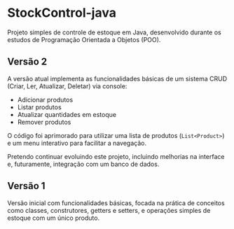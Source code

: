 # StockControl-java

Projeto simples de controle de estoque em Java, desenvolvido durante os estudos de Programação Orientada a Objetos (POO).



## Versão 2

A versão atual implementa as funcionalidades básicas de um sistema CRUD (Criar, Ler, Atualizar, Deletar) via console:

- Adicionar produtos
- Listar produtos
- Atualizar quantidades em estoque
- Remover produtos

O código foi aprimorado para utilizar uma lista de produtos (`List<Product>`) e um menu interativo para facilitar a navegação.

Pretendo continuar evoluindo este projeto, incluindo melhorias na interface e, futuramente, integração com um banco de dados.



## Versão 1

Versão inicial com funcionalidades básicas, focada na prática de conceitos como classes, construtores, getters e setters, e operações simples de estoque com um único produto.


